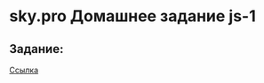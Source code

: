 # sky.pro Домашнее задание js-1
## Задание:
[Ссылка](https://skyengpublic.notion.site/2-1-JavaScript-876f83d3a56048af83ff1aa9caa0bb4f)